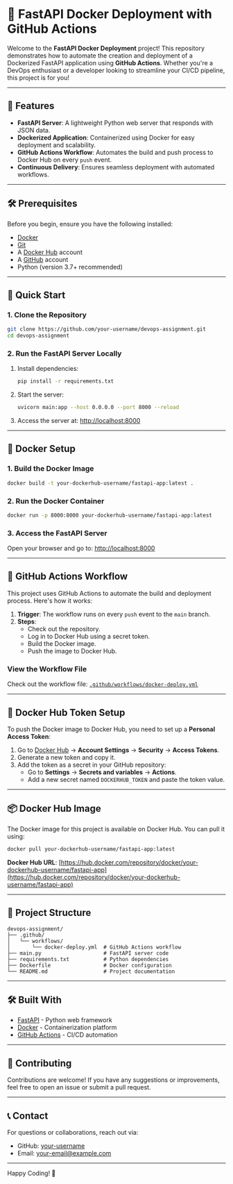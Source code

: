 # 🚀 FastAPI Docker Deployment with GitHub Actions

Welcome to the **FastAPI Docker Deployment** project! This repository demonstrates how to automate the creation and deployment of a Dockerized FastAPI application using **GitHub Actions**. Whether you're a DevOps enthusiast or a developer looking to streamline your CI/CD pipeline, this project is for you!

---

## 🌟 Features

- **FastAPI Server**: A lightweight Python web server that responds with JSON data.
- **Dockerized Application**: Containerized using Docker for easy deployment and scalability.
- **GitHub Actions Workflow**: Automates the build and push process to Docker Hub on every `push` event.
- **Continuous Delivery**: Ensures seamless deployment with automated workflows.

---

## 🛠️ Prerequisites

Before you begin, ensure you have the following installed:

- [Docker](https://www.docker.com/)
- [Git](https://git-scm.com/)
- A [Docker Hub](https://hub.docker.com/) account
- A [GitHub](https://github.com/) account
- Python (version 3.7+ recommended)

---

## 🚀 Quick Start

### 1. Clone the Repository
```bash
git clone https://github.com/your-username/devops-assignment.git
cd devops-assignment
```

### 2. Run the FastAPI Server Locally
1. Install dependencies:
   ```bash
   pip install -r requirements.txt
   ```
2. Start the server:
   ```bash
   uvicorn main:app --host 0.0.0.0 --port 8000 --reload
   ```
3. Access the server at: [http://localhost:8000](http://localhost:8000)

---

## 🐳 Docker Setup

### 1. Build the Docker Image
```bash
docker build -t your-dockerhub-username/fastapi-app:latest .
```

### 2. Run the Docker Container
```bash
docker run -p 8000:8000 your-dockerhub-username/fastapi-app:latest
```

### 3. Access the FastAPI Server
Open your browser and go to: [http://localhost:8000](http://localhost:8000)

---

## 🤖 GitHub Actions Workflow

This project uses GitHub Actions to automate the build and deployment process. Here's how it works:

1. **Trigger**: The workflow runs on every `push` event to the `main` branch.
2. **Steps**:
   - Check out the repository.
   - Log in to Docker Hub using a secret token.
   - Build the Docker image.
   - Push the image to Docker Hub.

### View the Workflow File
Check out the workflow file: [`.github/workflows/docker-deploy.yml`](.github/workflows/docker-deploy.yml)

---

## 🔐 Docker Hub Token Setup

To push the Docker image to Docker Hub, you need to set up a **Personal Access Token**:

1. Go to [Docker Hub](https://hub.docker.com/) → **Account Settings** → **Security** → **Access Tokens**.
2. Generate a new token and copy it.
3. Add the token as a secret in your GitHub repository:
   - Go to **Settings** → **Secrets and variables** → **Actions**.
   - Add a new secret named `DOCKERHUB_TOKEN` and paste the token value.

---

## 📦 Docker Hub Image

The Docker image for this project is available on Docker Hub. You can pull it using:

```bash
docker pull your-dockerhub-username/fastapi-app:latest
```

**Docker Hub URL**: [https://hub.docker.com/repository/docker/your-dockerhub-username/fastapi-app](https://hub.docker.com/repository/docker/your-dockerhub-username/fastapi-app)

---

## 📂 Project Structure

```
devops-assignment/
├── .github/
│   └── workflows/
│       └── docker-deploy.yml  # GitHub Actions workflow
├── main.py                    # FastAPI server code
├── requirements.txt           # Python dependencies
├── Dockerfile                 # Docker configuration
└── README.md                  # Project documentation
```

---

## 🛠️ Built With

- [FastAPI](https://fastapi.tiangolo.com/) - Python web framework
- [Docker](https://www.docker.com/) - Containerization platform
- [GitHub Actions](https://github.com/features/actions) - CI/CD automation

---

## 🙌 Contributing

Contributions are welcome! If you have any suggestions or improvements, feel free to open an issue or submit a pull request.

---

## 📞 Contact

For questions or collaborations, reach out via:
- GitHub: [your-username](https://github.com/your-username)
- Email: your-email@example.com

---

Happy Coding! 🎉
